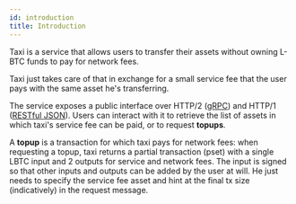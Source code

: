 ```yaml
---
id: introduction
title: Introduction
---
```


Taxi is a service that allows users to transfer their assets without owning L-BTC funds to pay for network fees.

Taxi just takes care of that in exchange for a small service fee that the user pays with the same asset he's transferring.

The service exposes a public interface over HTTP/2 ([gRPC](https://github.com/vulpemventures/taxi-protobuf/blob/v1/api-spec/protobuf/taxi/v1/taxi.proto)) and HTTP/1 ([RESTful JSON](https://stage-api.liquid.taxi/v1/docs)). Users can interact with it to retrieve the list of assets in which taxi's service fee can be paid, or to request **topups**.

A **topup** is a transaction for which taxi pays for network fees: when requesting a topup, taxi returns a partial transaction (pset) with a single LBTC input and 2 outputs for service and network fees. The input is signed so that other inputs and outputs can be added by the user at will. He just needs to specify the service fee asset and hint at the final tx size (indicatively) in the request message.
